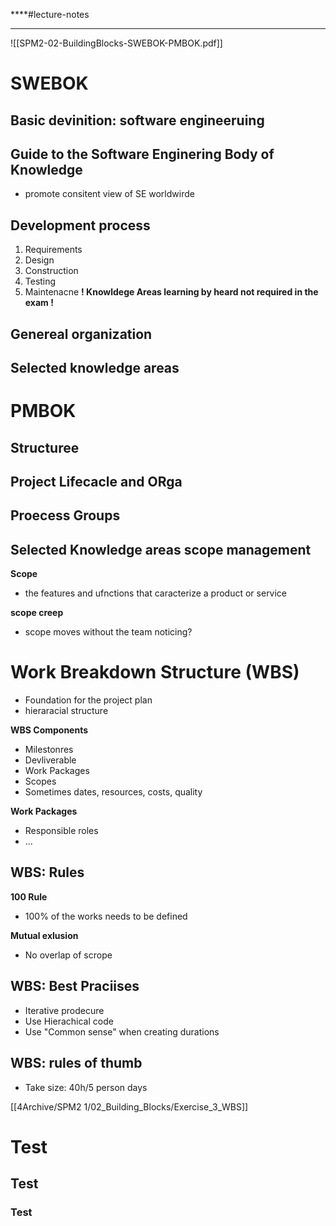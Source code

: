 ****#lecture-notes 

---

![[SPM2-02-BuildingBlocks-SWEBOK-PMBOK.pdf]]
# SWEBOK
## Basic devinition: software engineeruing

## Guide to the Software Enginering Body of Knowledge
- promote consitent view of SE worldwirde
## Development process
1. Requirements 
2. Design 
3. Construction
4. Testing
5. Maintenacne
**! Knowldege Areas learning by heard not required in the exam !**

## Genereal organization
## Selected knowledge areas
# PMBOK
## Structuree
## Project Lifecacle and ORga
## Proecess Groups 
## Selected Knowledge areas scope management
**Scope**
- the features and ufnctions that caracterize a product or service

**scope creep**
- scope moves without the team noticing? 
# Work Breakdown Structure (WBS)
- Foundation for the project plan
- hieraracial structure

**WBS Components**
- Milestonres 
- Devliverable 
- Work Packages 
- Scopes
- Sometimes dates, resources, costs, quality

**Work Packages**
- Responsible roles
- ...

## WBS: Rules
**100 Rule**
- 100% of the works needs to be defined

**Mutual exlusion**
- No overlap of scrope

## WBS: Best Praciises
- Iterative prodecure
- Use Hierachical code
- Use "Common sense" when creating durations

## WBS: rules of thumb
- Take size: 40h/5 person days

[[4Archive/SPM2 1/02_Building_Blocks/Exercise_3_WBS]]






# Test
## Test
### Test











